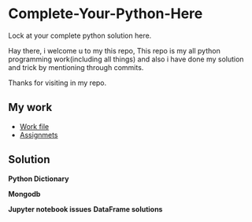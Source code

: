 # Complete-Your-Python-Here
Lock at your complete python solution here.

Hay there, i welcome u to my this repo, 
This repo is my all python programming work(including all things) and also  i have done my solution and trick by mentioning through commits.

Thanks for visiting in my repo.

## My work
- [Work file](https://github.com/Muhammad-Usama-07/Complete-Python-Development/blob/master/Starting%20with%20python%20Programming.ipynb)
- [Assignmets](https://github.com/Muhammad-Usama-07/Complete-Python-Development/tree/master/Assignments)

## Solution
   **Python Dictionary**
  
   **Mongodb**
  
   **Jupyter notebook issues**
   **DataFrame solutions**

